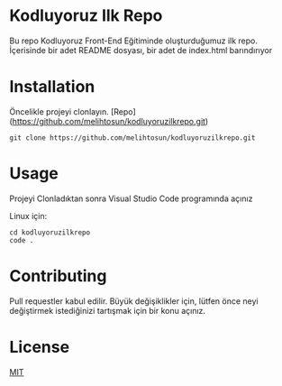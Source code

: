 # Kodluyoruz Ilk Repo

Bu repo Kodluyoruz Front-End Eğitiminde oluşturduğumuz ilk repo. İçerisinde bir adet README dosyası, bir adet de index.html barındırıyor

# Installation

Öncelikle projeyi clonlayın. [Repo] (https://github.com/melihtosun/kodluyoruzilkrepo.git)

```
git clone https://github.com/melihtosun/kodluyoruzilkrepo.git
```

# Usage

Projeyi Clonladıktan sonra Visual Studio Code programında açınız

Linux için:

```
cd kodluyoruzilkrepo
code .
```

# Contributing

Pull requestler kabul edilir. Büyük değişiklikler için, lütfen önce neyi değiştirmek istediğinizi tartışmak için bir konu açınız.

# License

[MIT](https://choosealicense.com/)